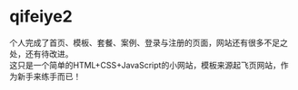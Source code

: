 # qifeiye2
个人完成了首页、模板、套餐、案例、登录与注册的页面，网站还有很多不足之处，还有待改进。<br/>
这只是一个简单的HTML+CSS+JavaScript的小网站，模板来源起飞页网站，作为新手来练手而已！
